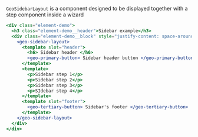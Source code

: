 `GeoSidebarLayout` is a component designed to be displayed together with a step component inside a wizard

```jsx live
<div class="element-demo">
  <h3 class="element-demo__header">Sidebar example</h3>
  <div class="element-demo__block" style="justify-content: space-around;">
    <geo-sidebar-layout>
      <template slot="header">
        <h6> Sidebar header </h6>
        <geo-primary-button> Sidebar header button </geo-primary-button>
      </template>
      <template>
        <p>Sidebar step 1</p>
        <p>Sidebar step 2</p>
        <p>Sidebar step 3</p>
        <p>SIdebar step 4</p>
      </template>
      <template slot="footer">
        <geo-tertiary-button> Sidebar's footer </geo-tertiary-button>
      </template>
    </geo-sidebar-layout>
  </div>
</div>
```
